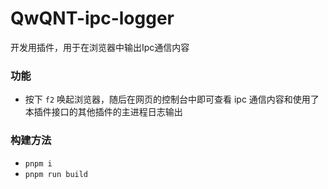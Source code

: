 # QwQNT-ipc-logger

开发用插件，用于在浏览器中输出Ipc通信内容

### 功能

- 按下 `f2` 唤起浏览器，随后在网页的控制台中即可查看 ipc 通信内容和使用了本插件接口的其他插件的主进程日志输出

### 构建方法

- `pnpm i`
- `pnpm run build`
